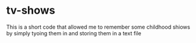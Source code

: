 # tv-shows
This is a short code that allowed me to remember some childhood shiows by simply tyoing them in and storing them in a text file
